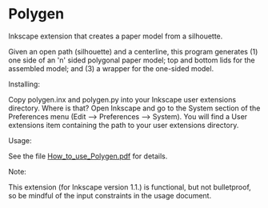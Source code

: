 # Polygen
 Inkscape extension that creates a paper model from a silhouette.

Given an open path (silhouette) and a centerline, this program generates (1) one side of an 'n' sided polygonal paper model; top and bottom lids for the assembled model; and (3) a wrapper for the one-sided model.

Installing:
 
Copy polygen.inx and polygen.py into your Inkscape user extensions directory. Where is that? Open Inkscape and go to the System section of the Preferences menu (Edit --> Preferences --> System). You will find a User extensions item containing the path to your user extensions directory.

Usage:

See the file [How_to_use_Polygen.pdf](https://github.com/obzerving/Polygen/blob/main/How_to_use_Polygen.pdf) for details.

Note:

This extension (for Inkscape version 1.1.) is functional, but not bulletproof, so be mindful of the input constraints in the usage document.